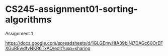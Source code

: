 # CS245-assignment01-sorting-algorithms
Assignment 1

https://docs.google.com/spreadsheets/d/1GLGEmyHfA39biNj7DAGc60OrEFXGuREwdfvNKR6TxAQ/edit?usp=sharing
